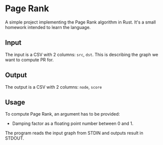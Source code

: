 # Page Rank

A simple project implementing the Page Rank algorithm in Rust. It's a small
homework intended to learn the language.

## Input

The input is a CSV with 2 columns: `src`, `dst`.
This is describing the graph we want to compute PR for.

## Output

The output is a CSV with 2 columns: `node`, `score`

## Usage

To compute Page Rank, an argument has to be provided:

- Damping factor as a floating point number between 0 and 1.

The program reads the input graph from STDIN and outputs result in STDOUT.
